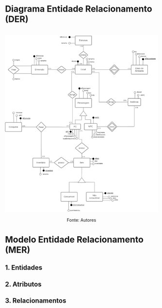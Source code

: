 # Diagrama Entidade Relacionamento (DER)

<!-- Descrição -->

<br/>

<div style="text-align: center">
    <img src='./imagens/diagramaEntidadeRelacionamento.png'>
    <p>Fonte: Autores</p>
</div>

# Modelo Entidade Relacionamento (MER)

<!-- Descrição -->

## 1. Entidades
## 2. Atributos
## 3. Relacionamentos